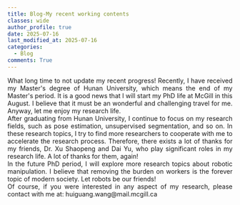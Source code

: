 ```yaml
---
title: Blog-My recent working contents
classes: wide
author_profile: true
date: 2025-07-16
last_modified_at: 2025-07-16
categories: 
  - Blog
comments: True
---
```


<div style="text-align: justify;">
  <p style="margin-top: 10px;"> What long time to not update my recent progress! Recently, I have received my Master's degree of Hunan University, which means the end of my Master's period. It is a good news that I will start my PhD life at McGill in this August. I believe that it must be an wonderful and challenging travel for me. Anyway, let me enjoy my research life. <br>
  After graduating from Hunan University, I continue to focus on my research fields, such as pose estimation, unsupervised segmentation, and so on. In these research topics, I try to find more researchers to cooperate with me to accelerate the research process. Therefore, there exists a lot of thanks for my friends, Dr. Xu Shaopeng and Dai Yu, who play significant roles in my research life. A lot of thanks for them, again!<br>
  In the future PhD period, I will explore more research topics about robotic manipulation. I believe that removing the burden on workers is the forever topic of modern society. Let robots be our friends!<br>
  Of course, if you were interested in any aspect of my research, please contact with me at: huiguang.wang@mail.mcgill.ca
  </p>
</div>



